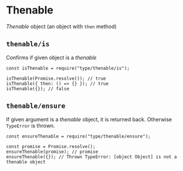 Thenable
========

*Thenable* object (an object with `then` method)

`thenable/is`
-------------

Confirms if given object is a *thenable*

    const isThenable = require("type/thenable/is");

    isThenable(Promise.resolve()); // true
    isThenable({ then: () => {} }); // true
    isThenable({}); // false

`thenable/ensure`
-----------------

If given argument is a *thenable* object, it is returned back. Otherwise `TypeError` is thrown.

    const ensureThenable = require("type/thenable/ensure");

    const promise = Promise.resolve();
    ensureThenable(promise); // promise
    ensureThenable({}); // Thrown TypeError: [object Object] is not a thenable object
